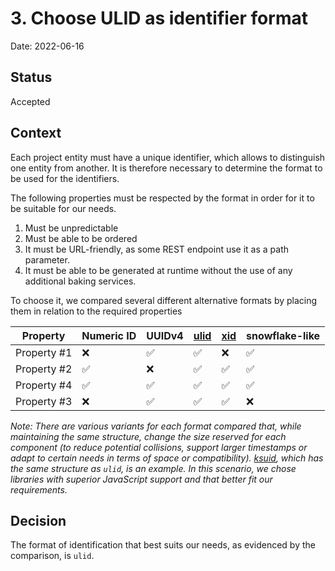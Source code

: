 # 3. Choose ULID as identifier format

Date: 2022-06-16

## Status

Accepted

## Context

Each project entity must have a unique identifier, which allows
to distinguish one entity from another. It is therefore necessary to determine the format to be used for the identifiers.

The following properties must be respected by the format in order for it to be suitable for our needs.

1.  Must be unpredictable
2.  Must be able to be ordered
3.  It must be URL-friendly, as some REST endpoint use it as a path parameter.
4.  It must be able to be generated at runtime without the use of any additional baking services.

To choose it, we compared several different alternative formats by placing them in relation to the required properties

| Property    | Numeric ID         | UUIDv4             | [ulid](https://github.com/ulid/spec) | [xid](https://github.com/rs/xid) | snowflake-like     |
| ----------- | ------------------ | ------------------ | ------------------------------------ | -------------------------------- | ------------------ |
| Property #1 | :x:                | :white_check_mark: | :white_check_mark:                   | :x:                              | :white_check_mark: |
| Property #2 | :white_check_mark: | :x:                | :white_check_mark:                   | :white_check_mark:               | :white_check_mark: |
| Property #4 | :white_check_mark: | :white_check_mark: | :white_check_mark:                   | :white_check_mark:               | :white_check_mark: |
| Property #3 | :x:                | :white_check_mark: | :white_check_mark:                   | :white_check_mark:               | :x:                |

_Note: There are various variants for each format compared that, while maintaining the same structure, change the size reserved for each component (to reduce potential collisions, support larger timestamps or adapt to certain needs in terms of space or compatibility). [ksuid](https://github.com/segmentio/ksuid), which has the same structure as `ulid`, is an example. In this scenario, we chose libraries with superior JavaScript support and that better fit our requirements._

## Decision

The format of identification that best suits our needs, as evidenced by the comparison, is `ulid`.
